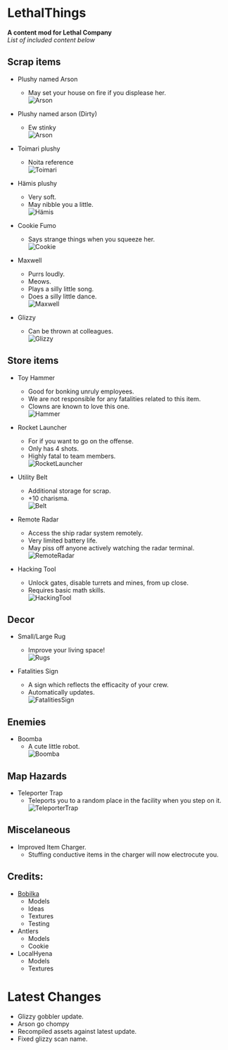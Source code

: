 # LethalThings
**A content mod for Lethal Company**  
*List of included content below*  

## Scrap items
- Plushy named Arson  
	- May set your house on fire if you displease her.  
![Arson](https://i.imgur.com/OnCGKcl.png)
  
- Plushy named arson (Dirty)  
	- Ew stinky  
![Arson](https://i.imgur.com/Buk3lQ2.png)
  
- Toimari plushy  
	- Noita reference  
![Toimari](https://i.imgur.com/STXtpHc.png)
  
- Hämis plushy  
	- Very soft.  
	- May nibble you a little.  
![Hämis](https://i.imgur.com/rM41HbK.png)
  
- Cookie Fumo  
	- Says strange things when you squeeze her.  
![Cookie](https://i.imgur.com/aMiji2H.png)
  
- Maxwell
	- Purrs loudly.  
	- Meows.  
	- Plays a silly little song.  
	- Does a silly little dance.  
![Maxwell](https://i.imgur.com/nccQTQy.png)  

- Glizzy  
	- Can be thrown at colleagues.  
![Glizzy](https://i.imgur.com/OQUi2hq.png)  
  
## Store items
- Toy Hammer
	- Good for bonking unruly employees.  
	- We are not responsible for any fatalities related to this item.  
	- Clowns are known to love this one.  
![Hammer](https://i.imgur.com/UDtb5GC.png)
  
- Rocket Launcher  
	- For if you want to go on the offense.  
	- Only has 4 shots.  
	- Highly fatal to team members.  
![RocketLauncher](https://i.imgur.com/lzDTH3E.png)
  
- Utility Belt  
	- Additional storage for scrap.  
	- +10 charisma.  
![Belt](https://i.imgur.com/Jlt0Hmi.png)  
  
- Remote Radar
	- Access the ship radar system remotely.  
	- Very limited battery life.   
	- May piss off anyone actively watching the radar terminal.    
![RemoteRadar](https://i.imgur.com/7cdQeNm.png)  
  
- Hacking Tool  
	- Unlock gates, disable turrets and mines, from up close.  
	- Requires basic math skills.  
![HackingTool](https://cdn.discordapp.com/attachments/511206402493251586/1180890040990171186/g-3dUIk1R.png)  

## Decor  
- Small/Large Rug  
	- Improve your living space!  
![Rugs](https://i.imgur.com/JXXXeoW.png)
   
- Fatalities Sign
	- A sign which reflects the efficacity of your crew.  
	- Automatically updates.  
![FatalitiesSign](https://cdn.discordapp.com/attachments/511206402493251586/1180888999951355985/sSk78gIYS.png)  

## Enemies
- Boomba  
	- A cute little robot.  
![Boomba](https://i.imgur.com/HbKHfJU.png)
	
## Map Hazards
- Teleporter Trap  
	- Teleports you to a random place in the facility when you step on it.  
![TeleporterTrap](https://i.imgur.com/BWPRBwW.png)

## Miscelaneous
- Improved Item Charger.  
	- Stuffing conductive items in the charger will now electrocute you.  

## Credits:
- [Bobilka](https://bsky.app/profile/bobilka.bsky.social)   
	- Models  
	- Ideas  
	- Textures  
	- Testing  
- Antlers  
	- Models  
	- Cookie  
- LocalHyena  
	- Models  
	- Textures  

# Latest Changes  
- Glizzy gobbler update.  
- Arson go chompy  
- Recompiled assets against latest update.   
- Fixed glizzy scan name.